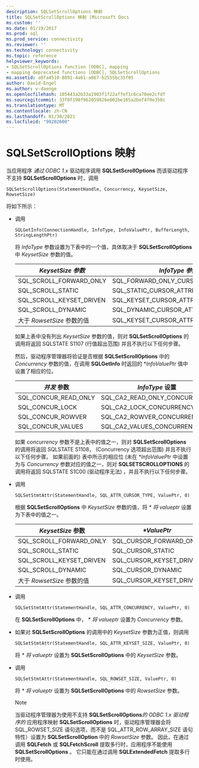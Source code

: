 ```yaml
---
description: SQLSetScrollOptions 映射
title: SQLSetScrollOptions 映射 |Microsoft Docs
ms.custom: ''
ms.date: 01/19/2017
ms.prod: sql
ms.prod_service: connectivity
ms.reviewer: ''
ms.technology: connectivity
ms.topic: reference
helpviewer_keywords:
- SQLSetScrollOptions function [ODBC], mapping
- mapping deprecated functions [ODBC], SQLSetScrollOptions
ms.assetid: a0fa4510-8891-4a61-a867-b2555bc35f05
author: David-Engel
ms.author: v-daenge
ms.openlocfilehash: 105443a2b33a1903f1f22affef1c6ca70ee2cfdf
ms.sourcegitcommit: 33f0f190f962059826e002be165a2bef4f9e350c
ms.translationtype: MT
ms.contentlocale: zh-CN
ms.lasthandoff: 01/30/2021
ms.locfileid: "99202600"
---
```

# <a name="sqlsetscrolloptions-mapping"></a>SQLSetScrollOptions 映射
当应用程序 *通过 ODBC 1.x* 驱动程序调用 **SQLSetScrollOptions** 而该驱动程序不支持 **SQLSetScrollOptions** 时，调用  
  
```  
SQLSetScrollOptions(StatementHandle, Concurrency, KeysetSize, RowsetSize)  
```  
  
 将如下所示：  
  
-   调用  
  
    ```  
    SQLGetInfo(ConnectionHandle, InfoType, InfoValuePtr, BufferLength, StringLengthPtr)  
    ```  
  
     将 *InfoType* 参数设置为下表中的一个值，具体取决于 **SQLSetScrollOptions** 中 *KeysetSize* 参数的值。  
  
    |*KeysetSize 参数*|*InfoType 参数*|  
    |---------------------------|-------------------------|  
    |SQL_SCROLL_FORWARD_ONLY|SQL_FORWARD_ONLY_CURSOR_ATTRIBUTES2|  
    |SQL_SCROLL_STATIC|SQL_STATIC_CURSOR_ATTRIBUTES2|  
    |SQL_SCROLL_KEYSET_DRIVEN|SQL_KEYSET_CURSOR_ATTRIBUTES2|  
    |SQL_SCROLL_DYNAMIC|SQL_DYNAMIC_CURSOR_ATTRIBUTES2|  
    |大于 *RowsetSize* 参数的值|SQL_KEYSET_CURSOR_ATTRIBUTES2|  
  
     如果上表中没有列出 *KeysetSize* 参数的值，则对 **SQLSetScrollOptions** 的调用将返回 SQLSTATE S1107 (行值超出范围) 并且不执行以下任何步骤。  
  
     然后，驱动程序管理器将验证是否根据 **SQLSetScrollOptions** 中的 *Concurrency* 参数的值，在调用 **SQLGetInfo** 时返回的 **InfoValuePtr* 值中设置了相应的位。  
  
    |*并发* 参数|*InfoType* 设置|  
    |----------------------------|------------------------|  
    |SQL_CONCUR_READ_ONLY|SQL_CA2_READ_ONLY_CONCURRENCY|  
    |SQL_CONCUR_LOCK|SQL_CA2_LOCK_CONCURRENCY|  
    |SQL_CONCUR_ROWVER|SQL_CA2_ROWVER_CONCURRENCY|  
    |SQL_CONCUR_VALUES|SQL_CA2_VALUES_CONCURRENCY|  
  
     如果 *concurrency* 参数不是上表中的值之一，则对 **SQLSetScrollOptions** 的调用将返回 SQLSTATE S1108， (Concurrency 选项超出范围) 并且不执行以下任何步骤。 如果前面的) 表中所示的相应位 (未在 **InfoValuePtr* 中设置为与 *Concurrency* 参数对应的值之一，则对 **SQLSETSCROLLOPTIONS** 的调用将返回 SQLSTATE S1C00 (驱动程序无法) ，并且不执行以下任何步骤。  
  
-   调用  
  
    ```  
    SQLSetStmtAttr(StatementHandle, SQL_ATTR_CURSOR_TYPE, ValuePtr, 0)  
    ```  
  
     根据 **SQLSetScrollOptions** 中 *KeysetSize* 参数的值，将 *\* 将 valueptr* 设置为下表中的值之一。  
  
    |*KeysetSize* 参数|*\*ValuePtr*|  
    |---------------------------|------------------|  
    |SQL_SCROLL_FORWARD_ONLY|SQL_CURSOR_FORWARD_ONLY|  
    |SQL_SCROLL_STATIC|SQL_CURSOR_STATIC|  
    |SQL_SCROLL_KEYSET_DRIVEN|SQL_CURSOR_KEYSET_DRIVEN|  
    |SQL_SCROLL_DYNAMIC|SQL_CURSOR_DYNAMIC|  
    |大于 *RowsetSize* 参数的值|SQL_CURSOR_KEYSET_DRIVEN|  
  
-   调用  
  
    ```  
    SQLSetStmtAttr(StatementHandle, SQL_ATTR_CONCURRENCY, ValuePtr, 0)  
    ```  
  
     在 **SQLSetScrollOptions** 中， *\* 将 valueptr* 设置为 *Concurrency* 参数。  
  
-   如果对 **SQLSetScrollOptions** 的调用中的 *KeysetSize* 参数为正值，则调用  
  
    ```  
    SQLSetStmtAttr(StatementHandle, SQL_ATTR_KEYSET_SIZE, ValuePtr, 0)  
    ```  
  
     将 *\* 将 valueptr* 设置为 **SQLSetScrollOptions** 中的 *KeysetSize* 参数。  
  
-   调用  
  
    ```  
    SQLSetStmtAttr(StatementHandle, SQL_ROWSET_SIZE, ValuePtr, 0)  
    ```  
  
     将 *\* 将 valueptr* 设置为 **SQLSetScrollOptions** 中的 *RowsetSize* 参数。  
  
    > [!NOTE]  
    >  当驱动程序管理器为使用不支持 **SQLSetScrollOptions***的 ODBC 1.x 驱动程序的* 应用程序映射 **SQLSetScrollOptions** 时，驱动程序管理器会将 SQL_ROWSET_SIZE 语句选项，而不是 SQL_ATTR_ROW_ARRAY_SIZE 语句特性）设置为 **SQLSetScrollOption** 中的 *RowsetSize* 参数。 因此，在通过调用 **SQLFetch** 或 **SQLFetchScroll** 提取多行时，应用程序不能使用 **SQLSetScrollOptions** 。 它只能在通过调用 **SQLExtendedFetch** 提取多行时使用。
